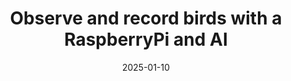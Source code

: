 ---
title: "Observe and record birds with a RaspberryPi and AI"
date: 2025-01-10
description: "Film your window and record only when birds are detected"
image: images/filming-birds.jpeg
draft: true
---